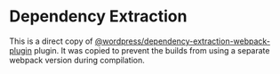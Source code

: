 # Dependency Extraction

This is a direct copy of [@wordpress/dependency-extraction-webpack-plugin](https://github.com/WordPress/gutenberg/tree/master/packages/dependency-extraction-webpack-plugin) plugin. It was copied to prevent the builds from using a separate webpack version during compilation.
